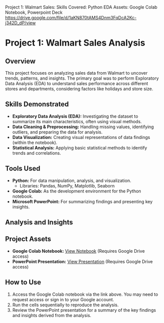Project 1: Walmart Sales:
Skills Covered: Python EDA 
Assets: Google Colab Notebook, Powerpoint Deck
https://drive.google.com/file/d/1aKN870tAMS4Dnm3FqDcA2Kc-j342D_dP/view


# Project 1: Walmart Sales Analysis


## Overview

This project focuses on analyzing sales data from Walmart to uncover trends, patterns, and insights. The primary goal was to perform Exploratory Data Analysis (EDA) to understand sales performance across different stores and departments, considering factors like holidays and store size.

## Skills Demonstrated

* **Exploratory Data Analysis (EDA):** Investigating the dataset to summarize its main characteristics, often using visual methods.
* **Data Cleaning & Preprocessing:** Handling missing values, identifying outliers, and preparing the data for analysis.
* **Data Visualization:** Creating visual representations of data findings (within the notebook).
* **Statistical Analysis:** Applying basic statistical methods to identify trends and correlations.

## Tools Used

* **Python:** For data manipulation, analysis, and visualization.
    * Libraries: Pandas, NumPy, Matplotlib, Seaborn
* **Google Colab:** As the development environment for the Python notebook.
* **Microsoft PowerPoint:** For summarizing findings and presenting key insights.

## Analysis and Insights


## Project Assets

* **Google Colab Notebook:** [View Notebook](https://drive.google.com/file/d/1aKN870tAMS4Dnm3FqDcA2Kc-j342D_dP/view?usp=sharing) (Requires Google Drive access)
* **PowerPoint Presentation:** [View Presentation](https://drive.google.com/file/d/1aKN870tAMS4Dnm3FqDcA2Kc-j342D_dP/view?usp=sharing) (Requires Google Drive access)

## How to Use

1.  Access the Google Colab notebook via the link above. You may need to request access or sign in to your Google account.
2.  Run the cells sequentially to reproduce the analysis.
3.  Review the PowerPoint presentation for a summary of the key findings and insights derived from the analysis.

